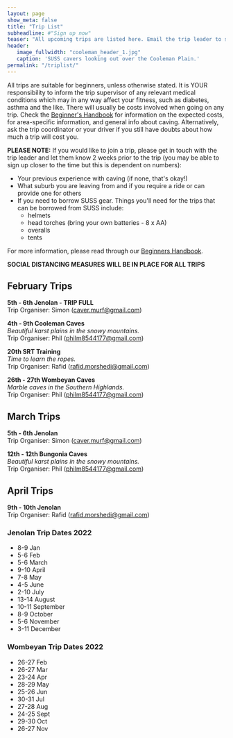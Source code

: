 ```yaml
---
layout: page
show_meta: false
title: "Trip List"
subheadline: #"Sign up now"
teaser: "All upcoming trips are listed here. Email the trip leader to sign up."
header:
   image_fullwidth: "cooleman_header_1.jpg"
   caption: 'SUSS cavers looking out over the Cooleman Plain.'
permalink: "/triplist/"
---
```


<!-- To Do convert this to auto genarage from a yaml file -->

All trips are suitable for beginners, unless otherwise stated.  It is YOUR responsibility to inform the trip supervisor of any relevant medical
conditions which may in any way affect your fitness, such as diabetes,
asthma and the like. There will usually be costs involved when going on any trip. Check the <a href="/assets/handbook.pdf">Beginner's Handbook</a>
for information on the expected costs, for area-specific information, and general info about caving. Alternatively, ask the trip coordinator or your driver
if you still have doubts about how much a trip will cost you.

**PLEASE NOTE:**
If you would like to join a trip, please get in touch with the trip leader and let them know 2 weeks prior to the trip (you may be able to sign up closer to the time but this is dependent on numbers):

-   Your previous experience with caving (if none, that's okay!)
-   What suburb you are leaving from and if you require a ride or can provide one for others
-   If you need to borrow SUSS gear. Things you'll need for the trips that can be borrowed from SUSS include:
    -   helmets
    -   head torches (bring your own batteries - 8 x AA)
    -   overalls
    -   tents

For more information, please read through our [Beginners Handbook](/assets/handbook.pdf).

**SOCIAL DISTANCING MEASURES WILL BE IN PLACE FOR ALL TRIPS**

## February Trips 

**5th - 6th Jenolan - TRIP FULL**  
Trip Organiser: Simon (caver.murf@gmail.com) 

**4th - 9th Cooleman Caves**  
*Beautiful karst plains in the snowy mountains.*  
Trip Organiser: Phil (philm8544177@gmail.com) 

**20th SRT Training**  
*Time to learn the ropes.*  
Trip Organiser: Rafid (rafid.morshedi@gmail.com) 

**26th - 27th Wombeyan Caves**  
*Marble caves in the Southern Highlands.*  
Trip Organiser: Phil (philm8544177@gmail.com) 

## March Trips 

**5th - 6th Jenolan**  
Trip Organiser: Simon (caver.murf@gmail.com) 

**12th - 12th Bungonia Caves**  
*Beautiful karst plains in the snowy mountains.*  
Trip Organiser: Phil (philm8544177@gmail.com) 

## April Trips 

**9th - 10th Jenolan**  
Trip Organiser: Rafid (rafid.morshedi@gmail.com) 


### Jenolan Trip Dates 2022  

- 8-9 Jan
- 5-6 Feb
- 5-6 March
- 9-10 April
- 7-8 May
- 4-5 June
- 2-10 July
- 13-14 August
- 10-11 September
- 8-9 October
- 5-6 November
- 3-11 December

### Wombeyan Trip Dates 2022

- 26-27 Feb
- 26-27 Mar
- 23-24 Apr
- 28-29 May
- 25-26 Jun
- 30-31 Jul
- 27-28 Aug
- 24-25 Sept
- 29-30 Oct
- 26-27 Nov
